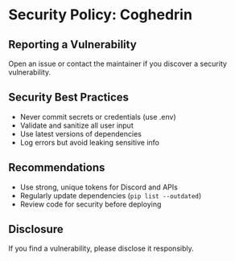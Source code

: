 # Security Policy: Coghedrin

## Reporting a Vulnerability
Open an issue or contact the maintainer if you discover a security vulnerability.

## Security Best Practices
- Never commit secrets or credentials (use .env)
- Validate and sanitize all user input
- Use latest versions of dependencies
- Log errors but avoid leaking sensitive info

## Recommendations
- Use strong, unique tokens for Discord and APIs
- Regularly update dependencies (`pip list --outdated`)
- Review code for security before deploying

## Disclosure
If you find a vulnerability, please disclose it responsibly.
